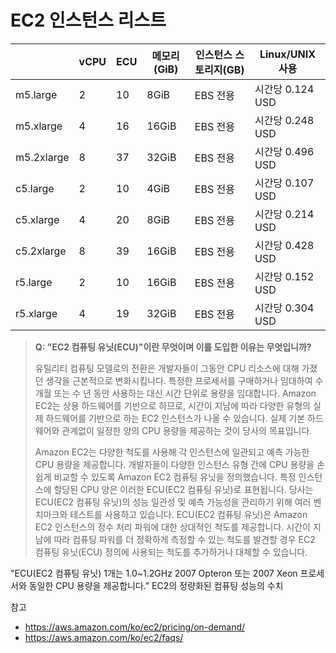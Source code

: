 

# EC2 인스턴스 리스트

|            | vCPU | ECU | 메모리(GiB) | 인스턴스 스토리지(GB) | Linux/UNIX 사용 |
| ---------- | ---- | ---- | ----- | -------- | ---------------- |
| m5.large   | 2    | 10   | 8GiB  | EBS 전용 | 시간당 0.124 USD |
| m5.xlarge  | 4    | 16   | 16GiB | EBS 전용 | 시간당 0.248 USD |
| m5.2xlarge | 8    | 37   | 32GiB | EBS 전용 | 시간당 0.496 USD |
| c5.large   | 2    | 10   | 4GiB  | EBS 전용 | 시간당 0.107 USD |
| c5.xlarge  | 4    | 20   | 8GiB  | EBS 전용 | 시간당 0.214 USD |
| c5.2xlarge | 8    | 39   | 16GiB | EBS 전용 | 시간당 0.428 USD |
| r5.large  | 2    | 10   | 16GiB | EBS 전용 | 시간당 0.152 USD |
| r5.xlarge | 4    | 19   | 32GiB | EBS 전용 | 시간당 0.304 USD |



> **Q: "EC2 컴퓨팅 유닛(ECU)"이란 무엇이며 이를 도입한 이유는 무엇입니까?**
>
> 유틸리티 컴퓨팅 모델로의 전환은 개발자들이 그동안 CPU 리소스에 대해 가졌던 생각을 근본적으로 변화시킵니다. 특정한 프로세서를 구매하거나 임대하여 수 개월 또는 수 년 동안 사용하는 대신 시간 단위로 용량을 임대합니다. Amazon EC2는 상용 하드웨어를 기반으로 하므로, 시간이 지남에 따라 다양한 유형의 실제 하드웨어를 기반으로 하는 EC2 인스턴스가 나올 수 있습니다. 실제 기본 하드웨어와 관계없이 일정한 양의 CPU 용량을 제공하는 것이 당사의 목표입니다.
>
> Amazon EC2는 다양한 척도를 사용해 각 인스턴스에 일관되고 예측 가능한 CPU 용량을 제공합니다. 개발자들이 다양한 인스턴스 유형 간에 CPU 용량을 손쉽게 비교할 수 있도록 Amazon EC2 컴퓨팅 유닛을 정의했습니다. 특정 인스턴스에 할당된 CPU 양은 이러한 ECU(EC2 컴퓨팅 유닛)로 표현됩니다. 당사는 ECU(EC2 컴퓨팅 유닛)의 성능 일관성 및 예측 가능성을 관리하기 위해 여러 벤치마크와 테스트를 사용하고 있습니다. ECU(EC2 컴퓨팅 유닛)은 Amazon EC2 인스턴스의 정수 처리 파워에 대한 상대적인 척도를 제공합니다. 시간이 지남에 따라 컴퓨팅 파워를 더 정확하게 측정할 수 있는 척도를 발견할 경우 EC2 컴퓨팅 유닛(ECU) 정의에 사용되는 척도를 추가하거나 대체할 수 있습니다.



"ECU(EC2 컴퓨팅 유닛) 1개는 1.0~1.2GHz 2007 Opteron 또는 2007 Xeon 프로세서와 동일한 CPU 용량을 제공합니다." 
EC2의 정량화된 컴퓨팅 성능의 수치



참고

- https://aws.amazon.com/ko/ec2/pricing/on-demand/
- https://aws.amazon.com/ko/ec2/faqs/
